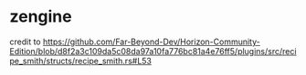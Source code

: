 # zengine

credit to https://github.com/Far-Beyond-Dev/Horizon-Community-Edition/blob/d8f2a3c109da5c08da97a10fa776bc81a4e76ff5/plugins/src/recipe_smith/structs/recipe_smith.rs#L53